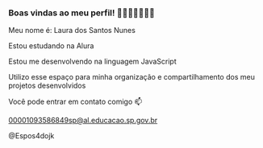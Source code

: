 ### Boas vindas ao meu perfil! 💜💜💜💜💜💜💜

Meu nome é: Laura dos Santos Nunes

Estou estudando na Alura

Estou me desenvolvendo na linguagem JavaScript

Utilizo esse espaço para minha organização e compartilhamento dos meu projetos desenvolvidos

Você pode entrar em contato comigo 📫

00001093586849sp@al.educacao.sp.gov.br

@Espos4dojk

